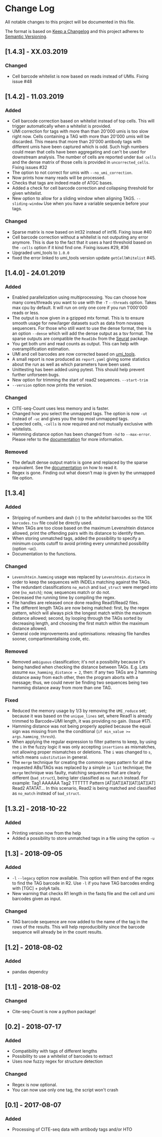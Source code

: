 # Change Log
All notable changes to this project will be documented in this file.

The format is based on [Keep a Changelog](http://keepachangelog.com/)
and this project adheres to [Semantic Versioning](http://semver.org/).

## [1.4.3] - XX.03.2019
### Changed
- Cell barcode whitelist is now based on reads instead of UMIs. Fixing issue #48


## [1.4.2] - 11.03.2019
### Added
- Cell barcode correction based on whitelist instead of top cells. This will trigger automatically
  when a whitelist is provided.
- UMI correction for tags with more than than 20'000 umis is too slow right now.
  Cells containing a TAG with more than 20'000 umis will be discarded. This means that more than 20'000
  antibody tags with different umis have been captured which is odd. Such high numbers could mean
  that cells have been aggregating and can't be used for downstream analysis. 
  The number of cells are reported under `Bad cells` and the dense matrix of those cells is provided in `uncorrected_cells`.
  Fixing issues #32
- The option to not correct for umis with `--no_umi_correction`.
- Now prints how many reads will be processed.
- Checks that tags are indeed made of ATGC bases.
- Added a check for cell barcode correction and collapsing threshold for given whitelist.
- New option to allow for a sliding window when aligning TAGS. `--sliding-window`
  Use when you have a variable sequence before your tags.

### Changed
- Sparse matrix is now based on int32 instead of int16. Fixing issue #40
- Cell barcode correction without a whitelist is not outputing any error anymore.
  This is due to the fact that it uses a hard threshold based on the `-cells` option
  if it kind find one. Fixing issues #29, #36
- Upgraded umi_tools to `1.0.0`
- fixed the error linked to umi_tools version update `getCellWhitelist` #45.


## [1.4.0] - 24.01.2019
### Added
- Enabled parallelization using multiprocessing. You can choose how many
  cores/threads you want to use with the `-T` `--threads` option. Takes max
  cpu by default. It will run on only one core if you run 1'000'000 reads or less.
- The output is now given in a gzipped mtx format. This is to ensure smooth usage for 
  new/larger datasets such as data from novaseq sequencers. For those who still want
  to use the dense format, there is an option `--dense` which will add the dense output
  as a tsv format.
  The sparse outputs are compatible the `Read10x` from the [Seurat](https://satijalab.org/seurat/) package.
- You get both umi and read counts as output. This can help with overamplification
  estimation.
- UMI and cell barcodes are now corrected based on [umi_tools](https://github.com/CGATOxford/UMI-tools).
- A small report is now produced as `report.yaml` giving some statistics about the run
  as well as which parameters have been used.
- Unittesting has been added using pytest. This should help prevent further
  unforseen bugs.
- New option for trimming the start of read2 sequences. `--start-trim`
- `--version` option now prints the version.

### Changed
- CITE-seq-Count uses less memory and is faster.
- Changed how you select the unmapped tags. The option is now `-ut` instead of `-uc`
  and gives you the top most unmapped tags.
- Expected cells, `-cells` is now required and not mutually exclusive with whitelists.
- Hamming distance option has been changed from `-hd` to `--max-error`.
  Please refer to the [documentation](https://hoohm.github.io/CITE-seq-Count/) for more information.

### Removed
- The default dense output matrix is gone and replaced by the sparse equivalent.
  See the [documentation](https://hoohm.github.io/CITE-seq-Count/) on how to read it.
- Regex is gone. Finding out what doesn't map is given by the unmapped file option.


## [1.3.4]

### Added
- Stripping of numbers and dash (-) to the *whitelist* barcodes so the 10X
  `barcodes.tsv` file could be directly used.
- When TAGs are too close based on the maximum Levenshtein distance allowed,
  print the offending pairs with its distance to identify them.
- When storing unmatched tags, added the possibility to specify a minimum
  counts cutoff to avoid printing every unmatched possibility (option -uc).
- Documentation to the functions.

### Changed
- `Levenshtein.hamming` usage was replaced by `Levenshtein.distance` in order
  to keep the sequences with INDELs matching against the TAGs.
- The redundant classifications `no_match` and `bad_struct` were merged into one
  (`no_match`); now, sequences match or do not.
- Decreased the running time by compiling the regex.
- File handles are released once done reading Read1/Read2 files.
- The different length TAGs are now being matched: first, by the regex pattern,
  which will always pick the longest match within the maximum distance allowed;
  second, by looping through the TAGs sorted by decreasing length, and choosing
  the first match within the maximum distance allowed.
- General code improvements and optimisations: releasing file handles sooner,
  compartimentalising code, etc.

### Removed
- Removed `ambiguous` classification; it's not a possibility because it's being
  handled when checking the distance between TAGs. E.g.
  Lets assume `max_hamming_distance = 2`, then:
  if any two TAGs are 2 hamming distance away from each other, then the program
  aborts with a message; thus, we could never be finding two sequences being
  two hamming distance away from more than one TAG.

### Fixed
- Reduced the memory usage by 1/3 by removing the `UMI_reduce` set; because it
  was based on the `unique_lines` set, where Read1 is already trimmed to
  Barcode+UMI length, it was providing no gain. (Issue #17).
- Hamming distance was not being properly applied because the equal sign was
  missing from the the conditional (`if min_value >= args.hamming_thresh`).
- When applying the regular expression to filter patterns to keep, by using the
  `i` in the fuzzy logic it was only accepting `insertions` as mismatches, not
  allowing proper mismatches or deletions. The `i` was changed to `s`, which
  means `substitution` in general.
- The `merge` technique for creating the common regex pattern for all the
  requested ABs/TAGs was replaced by a simple `in list` technique; the `merge`
  technique was faulty, matching sequences that are clearly different
  (`bad_struct`), being later classified as `no_match` instead. For example:
  Tag1      AAAAAA
  Tag2      TTTTTT
  Pattern   [AT][AT][AT][AT][AT][AT]
  Read2     ATATAT...
  In this scenario, Read2 is being matched and classified as `no_match` instead
  of `bad_struct`.


## [1.3.2] - 2018-10-22
### Added
- Printing version now from the help
- Added a possibility to store unmatched tags in a file using the option `-u`


## [1.3] - 2018-09-05
### Added
- `-l` `--legacy` option now available. This option will then end of the regex
  to find the TAG barcode in R2. Use `-l` if you have TAG barcodes ending with
  [TGC] + polyA tails.
- New warning that checks R1 length in the fastq file and the cell and umi
  barcodes given as input.

### Changed
- TAG barcode sequence are now added to the name of the tag in the rows of the
  results. This will help reproducibility since the barcode sequence will
  already be in the count results.


## [1.2] - 2018-08-02
### Added
- pandas dependcy


## [1.1] - 2018-08-02
### Changed
- Cite-seq-Count is now a python package!

## [0.2] - 2018-07-17
### Added
- Compatibility with tags of different lengths
- Possibility to use a whitelist of barcodes to extract
- Uses now fuzzy regex for structure detection

### Changed
- Regex is now optional.
- You can now use only one tag, the script won't crash


## [0.1] - 2017-08-07
### Added
- Processing of CITE-seq data with antibody tags and/or HTO